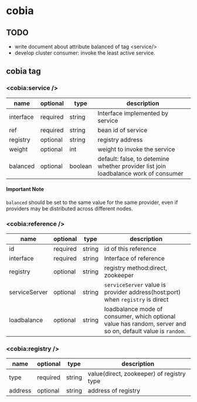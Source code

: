 # **cobia**

## TODO

- write document about attribute balanced of tag \<service/>
- develop cluster consumer: invoke the least active service.

## cobia tag

### <cobia:service />

| name |optional | type | description|
| --- | ----- | ----- | --- |
|interface|required|string|Interface implemented by service|
|ref|required|string|bean id of service|
|registry|optional|string|registry address|
|weight|optional|int|weight to invoke the service|
|balanced|optional|boolean|default: false, to detemine whether provider list join loadbalance work of consumer|

#### Important Note
`balanced` should be set to the same value for the same provider, even if providers may be distributed across 
different nodes.

### <cobia:reference /> 

| name |optional | type | description|
| --- | ----- | ----- | --- |
|id|required|string|id of this reference|
|interface|required|string|Interface of reference|
|registry|optional|string|registry method:direct, zookeeper|
|serviceServer|optional|string|`serviceServer` value is provider address(host:port) when `registry` is direct|
|loadbalance|optional|string|loadbalance mode of consumer, which optional value has random, server and so on, default value is `random`.|

### <cobia:registry />

| name |optional | type | description|
| --- | ----- | ----- | --- |
|type|required|string| value(direct, zookeeper) of registry type |
|address|optional|string|address of registry|

